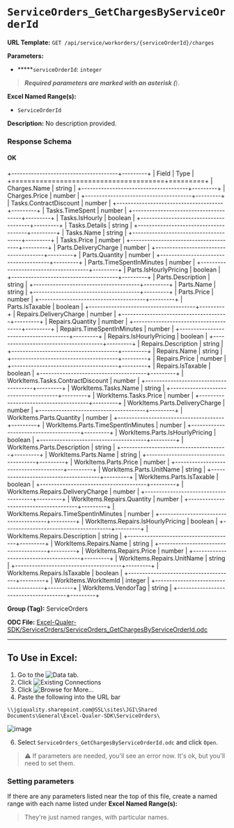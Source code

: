 # `ServiceOrders_GetChargesByServiceOrderId`

**URL Template:**
`GET /api/service/workorders/{serviceOrderId}/charges`

**Parameters:**
- *****`serviceOrderId`: `integer`


> *****Required parameters are marked with an asterisk (*****).

**Excel Named Range(s):**
- `ServiceOrderId`


**Description:**
No description provided.

### Response Schema

#### OK
+--------------------------------------+---------+
| Field                                | Type    |
+======================================+=========+
| Charges.Name                         | string  |
+--------------------------------------+---------+
| Charges.Price                        | number  |
+--------------------------------------+---------+
| Tasks.ContractDiscount               | number  |
+--------------------------------------+---------+
| Tasks.TimeSpent                      | number  |
+--------------------------------------+---------+
| Tasks.IsHourly                       | boolean |
+--------------------------------------+---------+
| Tasks.Details                        | string  |
+--------------------------------------+---------+
| Tasks.Name                           | string  |
+--------------------------------------+---------+
| Tasks.Price                          | number  |
+--------------------------------------+---------+
| Parts.DeliveryCharge                 | number  |
+--------------------------------------+---------+
| Parts.Quantity                       | number  |
+--------------------------------------+---------+
| Parts.TimeSpentInMinutes             | number  |
+--------------------------------------+---------+
| Parts.IsHourlyPricing                | boolean |
+--------------------------------------+---------+
| Parts.Description                    | string  |
+--------------------------------------+---------+
| Parts.Name                           | string  |
+--------------------------------------+---------+
| Parts.Price                          | number  |
+--------------------------------------+---------+
| Parts.IsTaxable                      | boolean |
+--------------------------------------+---------+
| Repairs.DeliveryCharge               | number  |
+--------------------------------------+---------+
| Repairs.Quantity                     | number  |
+--------------------------------------+---------+
| Repairs.TimeSpentInMinutes           | number  |
+--------------------------------------+---------+
| Repairs.IsHourlyPricing              | boolean |
+--------------------------------------+---------+
| Repairs.Description                  | string  |
+--------------------------------------+---------+
| Repairs.Name                         | string  |
+--------------------------------------+---------+
| Repairs.Price                        | number  |
+--------------------------------------+---------+
| Repairs.IsTaxable                    | boolean |
+--------------------------------------+---------+
| WorkItems.Tasks.ContractDiscount     | number  |
+--------------------------------------+---------+
| WorkItems.Tasks.Name                 | string  |
+--------------------------------------+---------+
| WorkItems.Tasks.Price                | number  |
+--------------------------------------+---------+
| WorkItems.Parts.DeliveryCharge       | number  |
+--------------------------------------+---------+
| WorkItems.Parts.Quantity             | number  |
+--------------------------------------+---------+
| WorkItems.Parts.TimeSpentInMinutes   | number  |
+--------------------------------------+---------+
| WorkItems.Parts.IsHourlyPricing      | boolean |
+--------------------------------------+---------+
| WorkItems.Parts.Description          | string  |
+--------------------------------------+---------+
| WorkItems.Parts.Name                 | string  |
+--------------------------------------+---------+
| WorkItems.Parts.Price                | number  |
+--------------------------------------+---------+
| WorkItems.Parts.UnitName             | string  |
+--------------------------------------+---------+
| WorkItems.Parts.IsTaxable            | boolean |
+--------------------------------------+---------+
| WorkItems.Repairs.DeliveryCharge     | number  |
+--------------------------------------+---------+
| WorkItems.Repairs.Quantity           | number  |
+--------------------------------------+---------+
| WorkItems.Repairs.TimeSpentInMinutes | number  |
+--------------------------------------+---------+
| WorkItems.Repairs.IsHourlyPricing    | boolean |
+--------------------------------------+---------+
| WorkItems.Repairs.Description        | string  |
+--------------------------------------+---------+
| WorkItems.Repairs.Name               | string  |
+--------------------------------------+---------+
| WorkItems.Repairs.Price              | number  |
+--------------------------------------+---------+
| WorkItems.Repairs.UnitName           | string  |
+--------------------------------------+---------+
| WorkItems.Repairs.IsTaxable          | boolean |
+--------------------------------------+---------+
| WorkItems.WorkItemId                 | integer |
+--------------------------------------+---------+
| WorkItems.VendorTag                  | string  |
+--------------------------------------+---------+

**Group (Tag):**
ServiceOrders

**ODC File:**
[Excel-Qualer-SDK/ServiceOrders/ServiceOrders_GetChargesByServiceOrderId.odc](https://github.com/Johnson-Gage-Inspection-Inc/qualer-sdk-odc/blob/main/Excel-Qualer-SDK/ServiceOrders/ServiceOrders_GetChargesByServiceOrderId.odc)

---

To Use in Excel:
---

1. Go to the ![`Data`](https://github.com/user-attachments/assets/da437a70-57b3-4c5b-bb01-4910ece19ed1)
 tab.
3. Click ![Existing Connections](https://github.com/user-attachments/assets/a2f1ed67-b2e0-4c23-ac90-68c870e60289)
4. Click ![`Browse for More...`](https://github.com/user-attachments/assets/8e698494-6865-41e7-b6fa-043aea81809a)
5. Paste the following into the URL bar
```
\\jgiquality.sharepoint.com@SSL\sites\JGI\Shared Documents\General\Excel-Qualer-SDK\ServiceOrders\
```

![image](https://github.com/user-attachments/assets/1e1a8d87-0377-446d-aaf5-d78562991db3)

6. Select `ServiceOrders_GetChargesByServiceOrderId.odc` and click `Open`.

> ⚠️ If parameters are needed, you'll see an error now. It's ok, but you'll need to set them.

### Setting parameters
If there are any parameters listed near the top of this file, create a named range with each name listed under **Excel Named Range(s):**
> They're just named ranges, with particular names.
